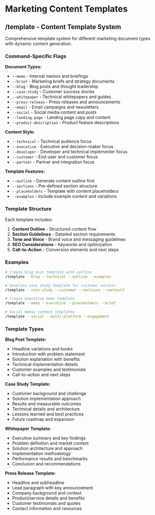 # Marketing Content Templates

## /template - Content Template System

Comprehensive template system for different marketing document types with dynamic content generation.

### Command-Specific Flags

**Document Types:**
- `--memo` - Internal memos and briefings
- `--brief` - Marketing briefs and strategy documents
- `--blog` - Blog posts and thought leadership
- `--case-study` - Customer success stories
- `--whitepaper` - Technical whitepapers and guides
- `--press-release` - Press releases and announcements
- `--email` - Email campaigns and newsletters
- `--social` - Social media content and posts
- `--landing-page` - Landing page copy and content
- `--product-description` - Product feature descriptions

**Content Style:**
- `--technical` - Technical audience focus
- `--executive` - Executive and decision-maker focus
- `--developer` - Developer and technical implementer focus
- `--customer` - End-user and customer focus
- `--partner` - Partner and integration focus

**Template Features:**
- `--outline` - Generate content outline first
- `--sections` - Pre-defined section structure
- `--placeholders` - Template with content placeholders
- `--examples` - Include example content and variations

### Template Structure

Each template includes:
1. **Content Outline** - Structured content flow
2. **Section Guidelines** - Detailed section requirements
3. **Tone and Voice** - Brand voice and messaging guidelines
4. **SEO Considerations** - Keywords and optimization
5. **Call-to-Action** - Conversion elements and next steps

### Examples

```bash
# Create blog post template with outline
/template --blog --technical --outline --examples

# Generate case study template for customer success
/template --case-study --customer --sections --context7

# Create executive memo template
/template --memo --executive --placeholders --brief

# Social media content templates
/template --social --multi-platform --engagement
```

### Template Types

**Blog Post Template:**
- Headline variations and hooks
- Introduction with problem statement
- Solution explanation with benefits
- Technical implementation details
- Customer examples and testimonials
- Call-to-action and next steps

**Case Study Template:**
- Customer background and challenge
- Solution implementation approach
- Results and measurable outcomes
- Technical details and architecture
- Lessons learned and best practices
- Future roadmap and expansion

**Whitepaper Template:**
- Executive summary and key findings
- Problem definition and market context
- Solution architecture and approach
- Implementation methodology
- Performance results and benchmarks
- Conclusion and recommendations

**Press Release Template:**
- Headline and subheadline
- Lead paragraph with key announcement
- Company background and context
- Product/service details and benefits
- Customer testimonials and quotes
- Contact information and resources
